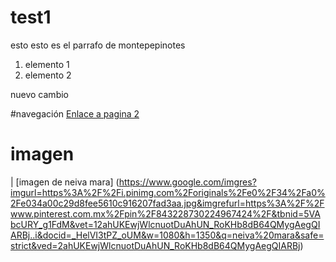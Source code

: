 # test1

esto esto es el parrafo de montepepinotes

1. elemento 1
2. elemento 2

nuevo cambio


#navegación
[Enlace a pagina 2](pagina2.md)


# imagen
| [imagen de neiva mara] (https://www.google.com/imgres?imgurl=https%3A%2F%2Fi.pinimg.com%2Foriginals%2Fe0%2F34%2Fa0%2Fe034a00c29d8fee5610c916207fad3aa.jpg&imgrefurl=https%3A%2F%2Fwww.pinterest.com.mx%2Fpin%2F843228730224967424%2F&tbnid=5VAbcURY_g1FdM&vet=12ahUKEwjWlcnuotDuAhUN_RoKHb8dB64QMygAegQIARBj..i&docid=_HelVI3tPZ_oUM&w=1080&h=1350&q=neiva%20mara&safe=strict&ved=2ahUKEwjWlcnuotDuAhUN_RoKHb8dB64QMygAegQIARBj)
